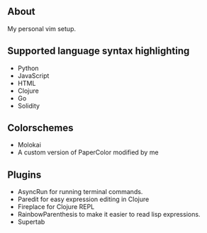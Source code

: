 ## About
My personal vim setup.


## Supported language syntax highlighting
- Python
- JavaScript
- HTML
- Clojure
- Go
- Solidity


## Colorschemes
- Molokai
- A custom version of PaperColor modified by me


## Plugins
- AsyncRun for running terminal commands.
- Paredit for easy expression editing in Clojure
- Fireplace for Clojure REPL
- RainbowParenthesis to make it easier to read lisp expressions.
- Supertab

